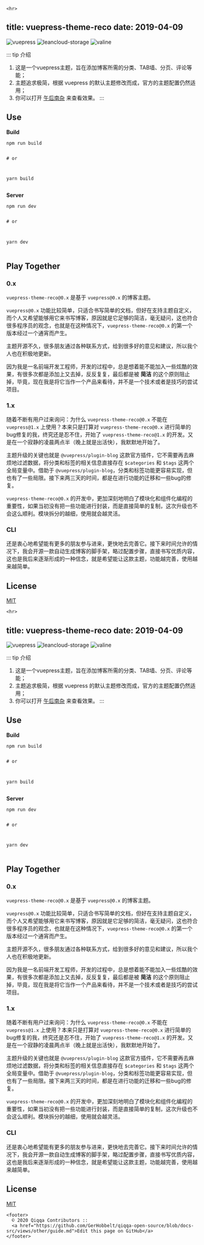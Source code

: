 <!doctype html>
<html lang="en">
  <head>
    <meta charset="utf-8">
    <meta name="viewport" content="width=device-width, initial-scale=1.0">
    
    <hr>
<h2>title: vuepress-theme-reco
date: 2019-04-09</h2>
<p><img src="https://img.shields.io/badge/vuepress-0.14.8-brightgreen.svg" alt="vuepress">
<img src="https://img.shields.io/badge/leancloud--storage-3.10.1-orange.svg" alt="leancloud-storage">
<img src="https://img.shields.io/badge/valine-1.3.4-blue.svg" alt="valine"></p>
<p>::: tip 介绍</p>
<ol>
<li>这是一个vuepress主题，旨在添加博客所需的分类、TAB墙、分页、评论等能；<br></li>
<li>主题追求极简，根据 vuepress 的默认主题修改而成，官方的主题配置仍然适用；<br></li>
<li>你可以打开 <a href="http://recoluan.gitlab.io">午后南杂</a> 来查看效果。
:::</li>
</ol>
<h2>Use</h2>
<p><strong>Build</strong></p>
<pre class="language-bash"><code class="language-bash"><span class="token function">npm</span> run build

<span class="token comment"># or</span>

<span class="token function">yarn</span> build
</code></pre>
<p><strong>Server</strong></p>
<pre class="language-bash"><code class="language-bash"><span class="token function">npm</span> run dev

<span class="token comment"># or</span>

<span class="token function">yarn</span> dev
</code></pre>
<h2>Play Together</h2>
<h3>0.x</h3>
<p><code>vuepress-theme-reco@0.x</code> 是基于 <code>vuepress@0.x</code> 的博客主题。</p>
<p><code>vuepress@0.x</code> 功能比较简单，只适合书写简单的文档，但好在支持主题自定义，而个人又希望能够用它来书写博客，原因就是它足够的简洁，毫无疑问，这也符合很多程序员的观念，也就是在这种情况下，<code>vuepress-theme-reco@0.x</code> 的第一个版本经过一个通宵而产生。</p>
<p>主题开源不久，很多朋友通过各种联系方式，给到很多好的意见和建议，所以我个人也在积极地更新。</p>
<p>因为我是一名前端开发工程师，开发的过程中，总是想着能不能加入一些炫酷的效果，有很多次都是添加上又去掉，反反复复，最后都是被 <strong>简洁</strong> 的这个原则阻止掉，毕竟，现在我是将它当作一个产品来看待，并不是一个技术或者是技巧的尝试项目。</p>
<h3>1.x</h3>
<p>随着不断有用户过来询问：为什么 <code>vuepress-theme-reco@0.x</code> 不能在 <code>vuepress@1.x</code> 上使用？本来只是打算对 <code>vuepress-theme-reco@0.x</code> 进行简单的bug修复的我，终究还是忍不住，开始了 <code>vuepress-theme-reco@1.x</code> 的开发。又是在一个寂静的凌晨两点半（晚上就是出活快），我默默地开始了。</p>
<p>主题升级的关键也就是 <code>@vuepress/plugin-blog</code> 这款官方插件，它不需要再去麻烦地过滤数据，将分类和标签的相关信息直接存在 <code>$categories</code> 和 <code>$tags</code> 这两个全局变量中。借助于 <code>@vuepress/plugin-blog</code>，分类和标签功能更容易实现，但也有了一些局限。接下来两三天的时间，都是在进行功能的迁移和一些bug的修复。</p>
<p><code>vuepress-theme-reco@0.x</code> 的开发中，更加深刻地明白了模块化和组件化编程的重要性，如果当初没有把一些功能进行封装，而是直接简单的复制，这次升级也不会这么顺利。模块拆分的越细，使用就会越灵活。</p>
<h3>CLI</h3>
<p>还是衷心地希望能有更多的朋友参与进来，更快地去完善它。接下来时间允许的情况下，我会开源一款自动生成博客的脚手架，略过配置步骤，直接书写优质内容，这也是我后来逐渐形成的一种信念，就是希望能让这款主题，功能越完善，使用越来越简单。</p>
<h2>License</h2>
<p><a href="https://github.com/recoluan/vuepress-theme-reco/blob/master/LICENSE">MIT</a></p>

  </head>
  <body>

    <hr>
<h2>title: vuepress-theme-reco
date: 2019-04-09</h2>
<p><img src="https://img.shields.io/badge/vuepress-0.14.8-brightgreen.svg" alt="vuepress">
<img src="https://img.shields.io/badge/leancloud--storage-3.10.1-orange.svg" alt="leancloud-storage">
<img src="https://img.shields.io/badge/valine-1.3.4-blue.svg" alt="valine"></p>
<p>::: tip 介绍</p>
<ol>
<li>这是一个vuepress主题，旨在添加博客所需的分类、TAB墙、分页、评论等能；<br></li>
<li>主题追求极简，根据 vuepress 的默认主题修改而成，官方的主题配置仍然适用；<br></li>
<li>你可以打开 <a href="http://recoluan.gitlab.io">午后南杂</a> 来查看效果。
:::</li>
</ol>
<h2>Use</h2>
<p><strong>Build</strong></p>
<pre class="language-bash"><code class="language-bash"><span class="token function">npm</span> run build

<span class="token comment"># or</span>

<span class="token function">yarn</span> build
</code></pre>
<p><strong>Server</strong></p>
<pre class="language-bash"><code class="language-bash"><span class="token function">npm</span> run dev

<span class="token comment"># or</span>

<span class="token function">yarn</span> dev
</code></pre>
<h2>Play Together</h2>
<h3>0.x</h3>
<p><code>vuepress-theme-reco@0.x</code> 是基于 <code>vuepress@0.x</code> 的博客主题。</p>
<p><code>vuepress@0.x</code> 功能比较简单，只适合书写简单的文档，但好在支持主题自定义，而个人又希望能够用它来书写博客，原因就是它足够的简洁，毫无疑问，这也符合很多程序员的观念，也就是在这种情况下，<code>vuepress-theme-reco@0.x</code> 的第一个版本经过一个通宵而产生。</p>
<p>主题开源不久，很多朋友通过各种联系方式，给到很多好的意见和建议，所以我个人也在积极地更新。</p>
<p>因为我是一名前端开发工程师，开发的过程中，总是想着能不能加入一些炫酷的效果，有很多次都是添加上又去掉，反反复复，最后都是被 <strong>简洁</strong> 的这个原则阻止掉，毕竟，现在我是将它当作一个产品来看待，并不是一个技术或者是技巧的尝试项目。</p>
<h3>1.x</h3>
<p>随着不断有用户过来询问：为什么 <code>vuepress-theme-reco@0.x</code> 不能在 <code>vuepress@1.x</code> 上使用？本来只是打算对 <code>vuepress-theme-reco@0.x</code> 进行简单的bug修复的我，终究还是忍不住，开始了 <code>vuepress-theme-reco@1.x</code> 的开发。又是在一个寂静的凌晨两点半（晚上就是出活快），我默默地开始了。</p>
<p>主题升级的关键也就是 <code>@vuepress/plugin-blog</code> 这款官方插件，它不需要再去麻烦地过滤数据，将分类和标签的相关信息直接存在 <code>$categories</code> 和 <code>$tags</code> 这两个全局变量中。借助于 <code>@vuepress/plugin-blog</code>，分类和标签功能更容易实现，但也有了一些局限。接下来两三天的时间，都是在进行功能的迁移和一些bug的修复。</p>
<p><code>vuepress-theme-reco@0.x</code> 的开发中，更加深刻地明白了模块化和组件化编程的重要性，如果当初没有把一些功能进行封装，而是直接简单的复制，这次升级也不会这么顺利。模块拆分的越细，使用就会越灵活。</p>
<h3>CLI</h3>
<p>还是衷心地希望能有更多的朋友参与进来，更快地去完善它。接下来时间允许的情况下，我会开源一款自动生成博客的脚手架，略过配置步骤，直接书写优质内容，这也是我后来逐渐形成的一种信念，就是希望能让这款主题，功能越完善，使用越来越简单。</p>
<h2>License</h2>
<p><a href="https://github.com/recoluan/vuepress-theme-reco/blob/master/LICENSE">MIT</a></p>


    <footer>
      © 2020 Qiqqa Contributors ::
      <a href="https://github.com/GerHobbelt/qiqqa-open-source/blob/docs-src/views/other/guide.md">Edit this page on GitHub</a>
    </footer>
  </body>
</html>
